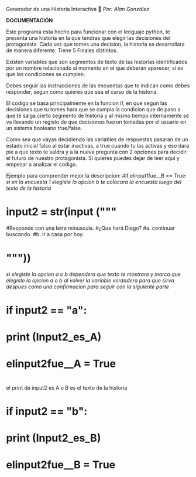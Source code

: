 Generador de una Historia Interactiva 📗
*Por: Alan González*

**DOCUMENTACIÓN**

Este programa esta hecho para funcionar con el lenguaje python, te presenta una historia en la que tendras que elegir las decisiones del protagonista.
Cada vez que tomes una decision, la historia se desarrollara de manera diferente. Tiene 5 Finales distintos.

Existen variables que son segmentos de texto de las historias identificados por un nombre relacionado al momento en el que deberan aparecer, si es que las condiciones se cumplen.

Debes seguir las instrucciones de las encuentas que te indican como debes responder, segun como quieres que sea el curso de la historia.

El codigo se basa principalmente en la funcion if, en que segun las decisiones que tu tomes hara que se cumpla la condicion que de paso a que te salga cierto segmento de historia y al mismo tiempo internamente se va llevando un registo de que decisiones fueron tomadas por el usuario en un sistema booleano true/false.

Como sea que vayas decidiendo las variables de respuestas pasaran de un estado inicial falso al estar inactivas, a true cuando tu las activas y eso dara pie a que texto te saldra y a la nueva pregunta con 2 opciones para decidir el futuro de nuestro protagonista.
Si quieres puedes dejar de leer aqui y empezar a analizar el codigo.




Ejemplo para comprender mejor la descripcion:
#if elinput1fue__B == True:     
*si en la encuesta 1 elegiste la opcion b te colocara la encuesta luego del texto de la historia*

#    input2 = str(input ("""    
#Responde con una letra minuscula.
#¿Que hará Diego?
#a. continuar buscando.
#b. ir a casa por hoy.
#    """))
*si elegiste la opcion a o b dependera que texto te mostrara y marca que elegiste la opcion a o b al volver la variable verdadera para que sirva despues como una confirmacion para seguir con la siguiente parte*
#    if input2 == "a":
#        print (Input2_es_A)
#        elinput2fue__A = True
#
el print de input2 es A o B es el texto de la historia
#    if input2 == "b":
#       print (Input2_es_B)
#       elinput2fue__B = True
